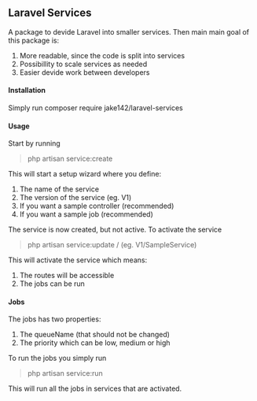 ## Laravel Services

A package to devide Laravel into smaller services. Then main main goal of this package is:

1. More readable, since the code is split into services
2. Possibillity to scale services as needed
3. Easier devide work between developers

#### Installation

Simply run composer require jake142/laravel-services

#### Usage

Start by running

> php artisan service:create

This will start a setup wizard where you define:

1. The name of the service
2. The version of the service (eg. V1)
3. If you want a sample controller (recommended)
4. If you want a sample job (recommended)

The service is now created, but not active. To activate the service

> php artisan service:update <version>/<service name> (eg. V1/SampleService)

This will activate the service which means:

1. The routes will be accessible
2. The jobs can be run

#### Jobs

The jobs has two properties:

1. The queueName (that should not be changed)
2. The priority which can be low, medium or high

To run the jobs you simply run

> php artisan service:run

This will run all the jobs in services that are activated.
